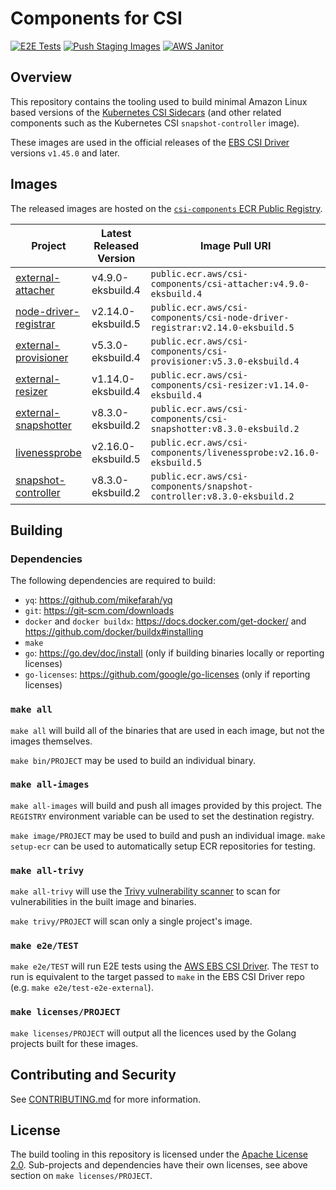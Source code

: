# Components for CSI

[![E2E Tests](https://github.com/aws/csi-components/actions/workflows/e2e.yaml/badge.svg?event=push)](https://github.com/aws/csi-components/actions/workflows/e2e.yaml)
[![Push Staging Images](https://github.com/aws/csi-components/actions/workflows/release.yaml/badge.svg?event=push)](https://github.com/aws/csi-components/actions/workflows/release.yaml)
[![AWS Janitor](https://github.com/aws/csi-components/actions/workflows/janitor.yaml/badge.svg)](https://github.com/aws/csi-components/actions/workflows/janitor.yaml)

## Overview

This repository contains the tooling used to build minimal Amazon Linux based versions of the [Kubernetes CSI Sidecars](https://kubernetes-csi.github.io/docs/sidecar-containers.html) (and other related components such as the Kubernetes CSI `snapshot-controller` image).

These images are used in the official releases of the [EBS CSI Driver](https://github.com/kubernetes-sigs/aws-ebs-csi-driver/) versions `v1.45.0` and later.

## Images

The released images are hosted on the [`csi-components` ECR Public Registry](https://gallery.ecr.aws/csi-components).

| Project | Latest Released Version | Image Pull URI |
| ------------- | ------------- | ------------- |
| [external-attacher](https://github.com/kubernetes-csi/external-attacher) | v4.9.0-eksbuild.4 | `public.ecr.aws/csi-components/csi-attacher:v4.9.0-eksbuild.4` |
| [node-driver-registrar](https://github.com/kubernetes-csi/node-driver-registrar) | v2.14.0-eksbuild.5 | `public.ecr.aws/csi-components/csi-node-driver-registrar:v2.14.0-eksbuild.5` |
| [external-provisioner](https://github.com/kubernetes-csi/external-provisioner) | v5.3.0-eksbuild.4 | `public.ecr.aws/csi-components/csi-provisioner:v5.3.0-eksbuild.4` |
| [external-resizer](https://github.com/kubernetes-csi/external-resizer) | v1.14.0-eksbuild.4 | `public.ecr.aws/csi-components/csi-resizer:v1.14.0-eksbuild.4` |
| [external-snapshotter](https://github.com/kubernetes-csi/external-snapshotter) | v8.3.0-eksbuild.2 | `public.ecr.aws/csi-components/csi-snapshotter:v8.3.0-eksbuild.2` |
| [livenessprobe](https://github.com/kubernetes-csi/livenessprobe) | v2.16.0-eksbuild.5 | `public.ecr.aws/csi-components/livenessprobe:v2.16.0-eksbuild.5` |
| [snapshot-controller](https://github.com/kubernetes-csi/external-snapshotter) | v8.3.0-eksbuild.2 | `public.ecr.aws/csi-components/snapshot-controller:v8.3.0-eksbuild.2` |

## Building

### Dependencies

The following dependencies are required to build:
- `yq`: https://github.com/mikefarah/yq
- `git`: https://git-scm.com/downloads
- `docker` and `docker buildx`: https://docs.docker.com/get-docker/ and https://github.com/docker/buildx#installing
- `make`
- `go`: https://go.dev/doc/install (only if building binaries locally or reporting licenses)
- `go-licenses`: https://github.com/google/go-licenses (only if reporting licenses)

### `make all`

`make all` will build all of the binaries that are used in each image, but not the images themselves.

`make bin/PROJECT` may be used to build an individual binary.

### `make all-images`

`make all-images` will build and push all images provided by this project. The `REGISTRY` environment variable can be used to set the destination registry.

`make image/PROJECT` may be used to build and push an individual image. `make setup-ecr` can be used to automatically setup ECR repositories for testing.

### `make all-trivy`

`make all-trivy` will use the [Trivy vulnerability scanner](https://github.com/aquasecurity/trivy) to scan for vulnerabilities in the built image and binaries.

`make trivy/PROJECT` will scan only a single project's image.

### `make e2e/TEST`

`make e2e/TEST` will run E2E tests using the [AWS EBS CSI Driver](https://github.com/kubernetes-sigs/aws-ebs-csi-driver/). The `TEST` to run is equivalent to the target passed to `make` in the EBS CSI Driver repo (e.g. `make e2e/test-e2e-external`).

### `make licenses/PROJECT`

`make licenses/PROJECT` will output all the licences used by the Golang projects built for these images.

## Contributing and Security

See [CONTRIBUTING.md](CONTRIBUTING.md) for more information.

## License

The build tooling in this repository is licensed under the [Apache License 2.0](./LICENSE). Sub-projects and dependencies have their own licenses, see above section on `make licenses/PROJECT`.
